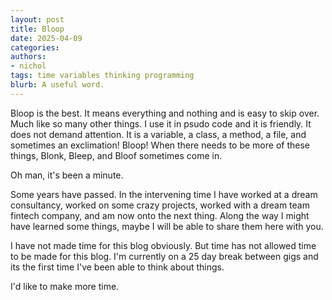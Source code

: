 ```yaml
---
layout: post
title: Bloop
date: 2025-04-09
categories:
authors:
- nichol
tags: time variables thinking programming
blurb: A useful word.
---
```


Bloop is the best.  It means everything and nothing and is easy to skip over.  Much like so many other things.  I use it in psudo code and it is friendly.  It does not demand attention.  It is a variable, a class, a method, a file, and sometimes an exclimation!  Bloop!  When there needs to be more of these things, Blonk, Bleep, and Bloof sometimes come in.

Oh man, it's been a minute.

Some years have passed.  In the intervening time I have worked at a dream consultancy, worked on some crazy projects, worked with a dream team fintech company, and am now onto the next thing.  Along the way I might have learned some things, maybe I will be able to share them here with you.

I have not made time for this blog obviously.  But time has not allowed time to be made for this blog.  I'm currently on a 25 day break between gigs and its the first time I've been able to think about things.  

I'd like to make more time.
